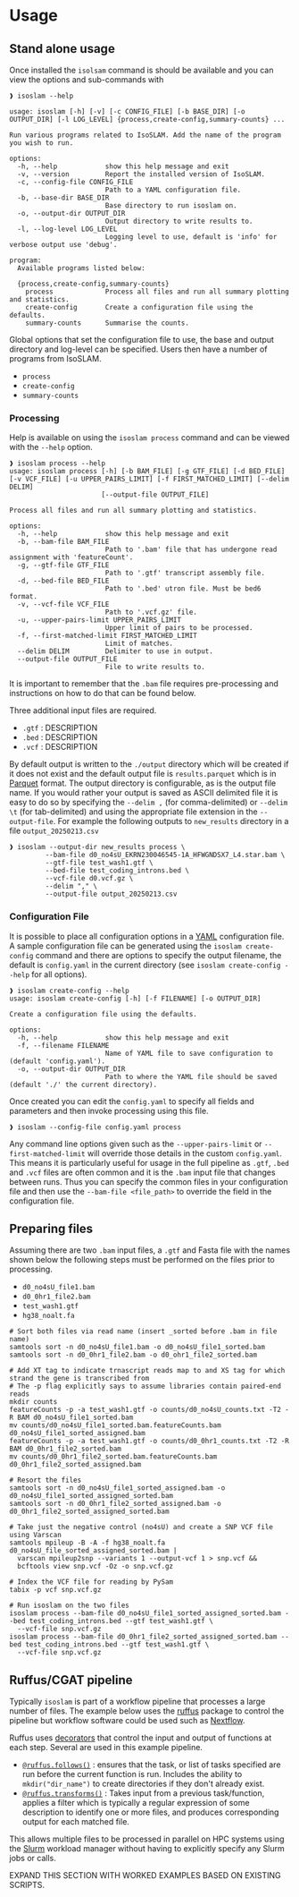 # Usage

## Stand alone usage

Once installed the `isolsam` command is should be available and you can view the options and sub-commands with

```shell
❱ isoslam --help

usage: isoslam [-h] [-v] [-c CONFIG_FILE] [-b BASE_DIR] [-o OUTPUT_DIR] [-l LOG_LEVEL] {process,create-config,summary-counts} ...

Run various programs related to IsoSLAM. Add the name of the program you wish to run.

options:
  -h, --help            show this help message and exit
  -v, --version         Report the installed version of IsoSLAM.
  -c, --config-file CONFIG_FILE
                        Path to a YAML configuration file.
  -b, --base-dir BASE_DIR
                        Base directory to run isoslam on.
  -o, --output-dir OUTPUT_DIR
                        Output directory to write results to.
  -l, --log-level LOG_LEVEL
                        Logging level to use, default is 'info' for verbose output use 'debug'.

program:
  Available programs listed below:

  {process,create-config,summary-counts}
    process             Process all files and run all summary plotting and statistics.
    create-config       Create a configuration file using the defaults.
    summary-counts      Summarise the counts.
```

Global options that set the configuration file to use, the base and output directory and log-level can be
specified. Users then have a number of programs from IsoSLAM.

- `process`
- `create-config`
- `summary-counts`

### Processing

Help is available on using the `isoslam process` command and can be viewed with the `--help` option.

```shell
❱ isoslam process --help
usage: isoslam process [-h] [-b BAM_FILE] [-g GTF_FILE] [-d BED_FILE] [-v VCF_FILE] [-u UPPER_PAIRS_LIMIT] [-f FIRST_MATCHED_LIMIT] [--delim DELIM]
                       [--output-file OUTPUT_FILE]

Process all files and run all summary plotting and statistics.

options:
  -h, --help            show this help message and exit
  -b, --bam-file BAM_FILE
                        Path to '.bam' file that has undergone read assignment with 'featureCount'.
  -g, --gtf-file GTF_FILE
                        Path to '.gtf' transcript assembly file.
  -d, --bed-file BED_FILE
                        Path to '.bed' utron file. Must be bed6 format.
  -v, --vcf-file VCF_FILE
                        Path to '.vcf.gz' file.
  -u, --upper-pairs-limit UPPER_PAIRS_LIMIT
                        Upper limit of pairs to be processed.
  -f, --first-matched-limit FIRST_MATCHED_LIMIT
                        Limit of matches.
  --delim DELIM         Delimiter to use in output.
  --output-file OUTPUT_FILE
                        File to write results to.
```

It is important to remember that the `.bam` file requires pre-processing and instructions on how to do that can be found
below.

Three additional input files are required.

- `.gtf` : DESCRIPTION
- `.bed` : DESCRIPTION
- `.vcf` : DESCRIPTION

By default output is written to the `./output` directory which will be created if it does not exist and the default
output file is `results.parquet` which is in [Parquet][parquet] format. The output directory is configurable, as is the
output file name. If you would rather your output is saved as ASCII delimited file it is easy to do so by specifying the
`--delim ,` (for comma-delimited) or `--delim \t` (for tab-delimited) and using the appropriate file extension in the
`--output-file`. For example the following outputs to `new_results` directory in a file `output_20250213.csv`

```shell
❱ isoslam --output-dir new_results process \
         --bam-file d0_no4sU_EKRN230046545-1A_HFWGNDSX7_L4.star.bam \
         --gtf-file test_wash1.gtf \
         --bed-file test_coding_introns.bed \
         --vcf-file d0.vcf.gz \
         --delim "," \
         --output-file output_20250213.csv
```

### Configuration File

It is possible to place all configuration options in a [YAML][yaml] configuration file. A sample configuration file can
be generated using the `isoslam create-config` command and there are options to specify the output filename, the default
is `config.yaml` in the current directory (see `isoslam create-config --help` for all options).

```shell
❱ isoslam create-config --help
usage: isoslam create-config [-h] [-f FILENAME] [-o OUTPUT_DIR]

Create a configuration file using the defaults.

options:
  -h, --help            show this help message and exit
  -f, --filename FILENAME
                        Name of YAML file to save configuration to (default 'config.yaml').
  -o, --output-dir OUTPUT_DIR
                        Path to where the YAML file should be saved (default './' the current directory).
```

Once created you can edit the `config.yaml` to specify all fields and parameters and then invoke processing using this
file.

```shell
❱ isoslam --config-file config.yaml process
```

Any command line options given such as the `--upper-pairs-limit` or `--first-matched-limit` will override those details
in the custom `config.yaml`. This means it is particularly useful for usage in the full pipeline as `.gtf`, `.bed` and
`.vcf` files are often common and it is the `.bam` input file that changes between runs. Thus you can specify the common
files in your configuration file and then use the `--bam-file <file_path>` to override the field in the configuration
file.

## Preparing files

Assuming there are two `.bam` input files, a `.gtf` and Fasta file with the names shown below the following steps must
be performed on the files prior to processing.

- `d0_no4sU_file1.bam`
- `d0_0hr1_file2.bam`
- `test_wash1.gtf`
- `hg38_noalt.fa`

```shell
# Sort both files via read name (insert _sorted before .bam in file name)
samtools sort -n d0_no4sU_file1.bam -o d0_no4sU_file1_sorted.bam
samtools sort -n d0_0hr1_file2.bam -o d0_ohr1_file2_sorted.bam

# Add XT tag to indicate trnascript reads map to and XS tag for which strand the gene is transcribed from
# The -p flag explicitly says to assume libraries contain paired-end reads
mkdir counts
featureCounts -p -a test_wash1.gtf -o counts/d0_no4sU_counts.txt -T2 -R BAM d0_no4sU_file1_sorted.bam
mv counts/d0_no4sU_file1_sorted.bam.featureCounts.bam d0_no4sU_file1_sorted_assigned.bam
featureCounts -p -a test_wash1.gtf -o counts/d0_0hr1_counts.txt -T2 -R BAM d0_0hr1_file2_sorted.bam
mv counts/d0_0hr1_file2_sorted.bam.featureCounts.bam d0_0hr1_file2_sorted_assigned.bam

# Resort the files
samtools sort -n d0_no4sU_file1_sorted_assigned.bam -o d0_no4sU_file1_sorted_assigned_sorted.bam
samtools sort -n d0_0hr1_file2_sorted_assigned.bam -o d0_0hr1_file2_sorted_assigned_sorted.bam

# Take just the negative control (no4sU) and create a SNP VCF file using Varscan
samtools mpileup -B -A -f hg38_noalt.fa d0_no4sU_file_sorted_assigned_sorted.bam |
  varscan mpileup2snp --variants 1 --output-vcf 1 > snp.vcf &&
  bcftools view snp.vcf -Oz -o snp.vcf.gz

# Index the VCF file for reading by PySam
tabix -p vcf snp.vcf.gz

# Run isoslam on the two files
isoslam process --bam-file d0_no4sU_file1_sorted_assigned_sorted.bam --bed test_coding_introns.bed --gtf test_wash1.gtf \
  --vcf-file snp.vcf.gz
isoslam process --bam-file d0_0hr1_file2_sorted_assigned_sorted.bam --bed test_coding_introns.bed --gtf test_wash1.gtf \
  --vcf-file snp.vcf.gz
```

## Ruffus/CGAT pipeline

Typically `isoslam` is part of a workflow pipeline that processes a large number of files. The example below uses the
[ruffus][ruffus] package to control the pipeline but workflow software could be used such as [Nextflow][nextflow].

Ruffus uses [decorators][python_decorators] that control the input and output of functions at each step. Several are
used in this example pipeline.

- [`@ruffus.follows()`][ruffus_follows] : ensures that the task, or list of tasks specified are run before the current
  function is run. Includes the ability to `mkdir("dir_name")` to create directories if they don't already exist.
- [`@ruffus.transforms()`][ruffus_transforms] : Takes input from a previous task/function, applies a filter which is
  typically a regular expression of some description to identify one or more files, and produces corresponding output
  for each matched file.

This allows multiple files to be processed in parallel on HPC systems using the [Slurm][slurm] workload manager without
having to explicitly specify any Slurm jobs or calls.

EXPAND THIS SECTION WITH WORKED EXAMPLES BASED ON EXISTING SCRIPTS.

[nextflow]: https://www.nextflow.io/docs/latest/index.html
[parquet]: https://parquet.apache.org/docs/file-format/
[python_decorators]: https://realpython.com/primer-on-python-decorators/
[ruffus]: http://www.ruffus.org.uk/
[ruffus_follows]: http://www.ruffus.org.uk/decorators/follows.html#follows
[ruffus_transforms]: http://www.ruffus.org.uk/decorators/transform_ex.html
[slurm]: https://slurm.schedmd.com/documentation.html
[yaml]: https://yaml.org/
